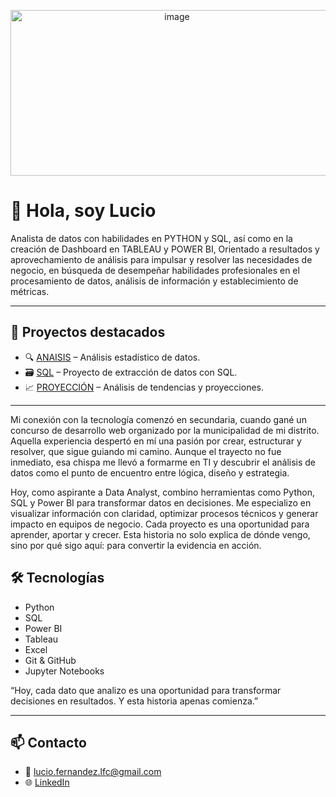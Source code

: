 <p align="center">
<img width="517" height="265" alt="image" src="https://github.com/user-attachments/assets/dec9f934-5743-4aea-8f65-a89eca102422" />
</p>

# 👋 Hola, soy Lucio 

Analista de datos con habilidades en PYTHON y SQL, así como en la creación de Dashboard en TABLEAU y POWER BI, Orientado a resultados y aprovechamiento de análisis para impulsar y resolver las necesidades de negocio, en búsqueda de desempeñar habilidades profesionales en el procesamiento de datos, análisis de información y establecimiento de métricas.


---

## 🚀 Proyectos destacados

- 🔍 [ANAISIS](https://github.com/lucio044/ANALISIS-ESTADISCO.git) – Análisis estadístico de datos.
- 🗃️ [SQL](https://github.com/lucio044/PROYECTO-DE-ESTRACCION-DE-DATOS-CON-SQL.git) – Proyecto de extracción de datos con SQL.
- 📈 [PROYECCIÓN](https://github.com/lucio044/PROYECTO-TENDENCIAS.git) – Análisis de tendencias y proyecciones.

---

Mi conexión con la tecnología comenzó en secundaria, cuando gané un concurso de desarrollo web organizado por la municipalidad de mi distrito. Aquella experiencia despertó en mí una pasión por crear, estructurar y resolver, que sigue guiando mi camino. Aunque el trayecto no fue inmediato, esa chispa me llevó a formarme en TI y descubrir el análisis de datos como el punto de encuentro entre lógica, diseño y estrategia.

Hoy, como aspirante a Data Analyst, combino herramientas como Python, SQL y Power BI para transformar datos en decisiones. Me especializo en visualizar información con claridad, optimizar procesos técnicos y generar impacto en equipos de negocio. Cada proyecto es una oportunidad para aprender, aportar y crecer. Esta historia no solo explica de dónde vengo, sino por qué sigo aquí: para convertir la evidencia en acción.


## 🛠️ Tecnologías

- Python  
- SQL  
- Power BI  
- Tableau  
- Excel  
- Git & GitHub
- Jupyter Notebooks

“Hoy, cada dato que analizo es una oportunidad para transformar decisiones en resultados. Y esta historia apenas comienza.”

---

## 📫 Contacto

- 📧 lucio.fernandez.lfc@gmail.com  
- 🌐 [LinkedIn](https://www.linkedin.com/in/lucio-fernandez-chavez)

